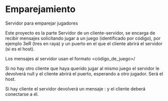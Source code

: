 # Emparejamiento
Servidor para emparejar jugadores

Este proyecto es la parte Servidor de un cliente-servidor, se encarga de recibir mensajes solicitando jugar a un juego (identificado por código), por ejemplo 3eR (tres en raya) y un puerto en el que el cliente abrirá el servidor (si es el host).

Los mensajes al servidor usan el formato <código_de_juego>/<puerto>

Si no hay otro cliente que haya querido jugar al mismo juego el servidor le devolverá null y el cliente abrirá el puerto, esperando a otro jugador. Será el host.

Si hay cliente el servidor devolverá un mensaje <ip>:<puerto> y el cliente deberá conectarse a él.
